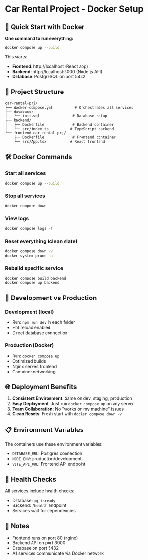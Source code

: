 # Car Rental Project - Docker Setup

## 🚀 Quick Start with Docker

**One command to run everything:**
```bash
docker compose up --build
```

This starts:
- **Frontend**: http://localhost (React app)
- **Backend**: http://localhost:3000 (Node.js API)
- **Database**: PostgreSQL on port 5432

## 📁 Project Structure
```
car-rental-prj/
├── docker-compose.yml          # Orchestrates all services
├── database/
│   └── init.sql               # Database setup
├── backend/
│   ├── Dockerfile             # Backend container
│   └── src/index.ts          # TypeScript backend
└── frontend-car-rental-prj/
    ├── Dockerfile             # Frontend container
    └── src/App.tsx           # React frontend
```

## 🛠️ Docker Commands

### Start all services
```bash
docker compose up --build
```

### Stop all services
```bash
docker compose down
```

### View logs
```bash
docker compose logs -f
```

### Reset everything (clean slate)
```bash
docker compose down -v
docker system prune -a
```

### Rebuild specific service
```bash
docker compose build backend
docker compose up backend
```

## 🔧 Development vs Production

### Development (local)
- Run: `npm run dev` in each folder
- Hot reload enabled
- Direct database connection

### Production (Docker)
- Run: `docker compose up`
- Optimized builds
- Nginx serves frontend
- Container networking

## 🌐 Deployment Benefits

1. **Consistent Environment**: Same on dev, staging, production
2. **Easy Deployment**: Just run `docker compose up` on any server
3. **Team Collaboration**: No "works on my machine" issues
4. **Clean Resets**: Fresh start with `docker compose down -v`

## 📋 Environment Variables

The containers use these environment variables:
- `DATABASE_URL`: Postgres connection
- `NODE_ENV`: production/development
- `VITE_API_URL`: Frontend API endpoint

## 🚦 Health Checks

All services include health checks:
- Database: `pg_isready`
- Backend: `/health` endpoint
- Services wait for dependencies

## 📝 Notes

- Frontend runs on port 80 (nginx)
- Backend API on port 3000
- Database on port 5432
- All services communicate via Docker network